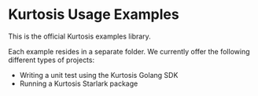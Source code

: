 # Kurtosis Usage Examples

This is the official Kurtosis examples library.

Each example resides in a separate folder. We currently offer the following different types of projects:

* Writing a unit test using the Kurtosis Golang SDK
* Running a Kurtosis Starlark package
